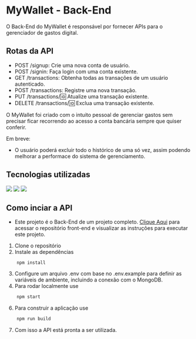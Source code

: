 # MyWallet - Back-End

O Back-End do MyWallet é responsável por fornecer APIs para o gerenciador de gastos digital.

## Rotas da API
- POST /signup: Crie uma nova conta de usuário.
- POST /signin: Faça login com uma conta existente.
- GET /transactions: Obtenha todas as transações de um usuário autenticado.
- POST /transactions: Registre uma nova transação.
- PUT /transactions/:id: Atualize uma transação existente.
- DELETE /transactions/:id: Exclua uma transação existente.

O MyWallet foi criado com o intuito pessoal de gerenciar gastos sem precisar ficar recorrendo ao acesso a conta bancária sempre que quiser conferir.

Em breve:
- O usuário poderá excluir todo o histórico de uma só vez, assim podendo melhorar a performace do sistema de gerenciamento.

## Tecnologias utilizadas

  <img src="https://img.shields.io/badge/Node%20js-339933?style=for-the-badge&logo=nodedotjs&logoColor=white"/>
  <img src="https://img.shields.io/badge/Express%20js-000000?style=for-the-badge&logo=express&logoColor=white"/>
  <img src="https://img.shields.io/badge/MongoDB-4EA94B?style=for-the-badge&logo=mongodb&logoColor=white"/>
  
## Como inciar a API

- Este projeto é o Back-End de um projeto completo. [Clique Aqui]([(https://github.com/Reiony/projeto14-mywallet-front)]) para acessar o repositório front-end e visualizar as instruções para executar este projeto.

1. Clone o repositório
2. Instale as dependências

``` shell
    npm install
```
3. Configure um arquivo .env com base no .env.example para definir as variáveis de ambiente, incluindo a conexão com o MongoDB.
4. Para rodar localmente use
```bash
    npm start
```

6. Para construir a aplicação use
```bash
    npm run build
```
7. Com isso a API está pronta a ser utilizada.

